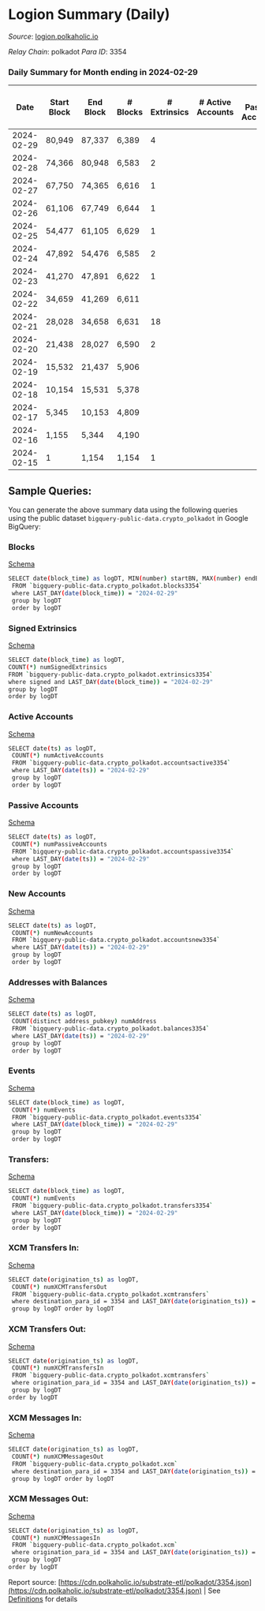 # Logion Summary (Daily)

_Source_: [logion.polkaholic.io](https://logion.polkaholic.io)

*Relay Chain*: polkadot
*Para ID*: 3354



### Daily Summary for Month ending in 2024-02-29


| Date    | Start Block | End Block | # Blocks | # Extrinsics | # Active Accounts | # Passive Accounts | # New Accounts | # Addresses | # Events  | # Transfers ($USD) | # XCM Transfers In ($USD) | # XCM Transfers Out ($USD) | # XCM In | # XCM Out | Issues |
|---------|-------------|-----------|----------|--------------|-------------------|--------------------|----------------|-------------|-----------|--------------------|---------------------------|----------------------------|----------|-----------|--------|
| 2024-02-29 | 80,949 | 87,337 | 6,389 | 4 |  |  |  |  | 12,928 | 32  |   |   |  |  |  |
| 2024-02-28 | 74,366 | 80,948 | 6,583 | 2 |  |  |  |  | 13,232 | 15  |   |   |  |  |  |
| 2024-02-27 | 67,750 | 74,365 | 6,616 | 1 |  |  |  |  | 13,247 |   |   |   |  |  |  |
| 2024-02-26 | 61,106 | 67,749 | 6,644 | 1 |  |  |  |  | 13,303 |   |   |   |  |  |  |
| 2024-02-25 | 54,477 | 61,105 | 6,629 | 1 |  |  |  |  | 13,272 |   |   |   |  |  |  |
| 2024-02-24 | 47,892 | 54,476 | 6,585 | 2 |  |  |  |  | 13,190 |   |   |   |  |  |  |
| 2024-02-23 | 41,270 | 47,891 | 6,622 | 1 |  |  |  |  | 13,259 |   |   |   |  |  |  |
| 2024-02-22 | 34,659 | 41,269 | 6,611 |  |  |  |  |  | 13,231 |   |   |   |  |  |  |
| 2024-02-21 | 28,028 | 34,658 | 6,631 | 18 |  |  |  |  | 16,288 | 727  |   |   |  |  |  |
| 2024-02-20 | 21,438 | 28,027 | 6,590 | 2 |  |  |  |  | 13,196 |   |   |   |  |  |  |
| 2024-02-19 | 15,532 | 21,437 | 5,906 |  |  |  |  |  | 11,815 |   |   |   |  |  |  |
| 2024-02-18 | 10,154 | 15,531 | 5,378 |  |  |  |  |  | 10,759 |   |   |   |  |  |  |
| 2024-02-17 | 5,345 | 10,153 | 4,809 |  |  |  |  |  | 9,621 |   |   |   |  |  |  |
| 2024-02-16 | 1,155 | 5,344 | 4,190 |  |  |  |  |  | 8,382 |   |   |   |  |  |  |
| 2024-02-15 | 1 | 1,154 | 1,154 | 1 |  |  |  |  | 2,313 |   |   |   |  |  |  |

## Sample Queries:
You can generate the above summary data using the following queries using the public dataset `bigquery-public-data.crypto_polkadot` in Google BigQuery:


### Blocks 

[Schema](https://github.com/colorfulnotion/substrate-etl/blob/main/schema/blocks.json)

```bash
SELECT date(block_time) as logDT, MIN(number) startBN, MAX(number) endBN, COUNT(*) numBlocks 
 FROM `bigquery-public-data.crypto_polkadot.blocks3354`  
 where LAST_DAY(date(block_time)) = "2024-02-29" 
 group by logDT 
 order by logDT
```

### Signed Extrinsics 

[Schema](https://github.com/colorfulnotion/substrate-etl/blob/main/schema/extrinsics.json)

```bash
SELECT date(block_time) as logDT, 
COUNT(*) numSignedExtrinsics 
FROM `bigquery-public-data.crypto_polkadot.extrinsics3354`  
where signed and LAST_DAY(date(block_time)) = "2024-02-29" 
group by logDT 
order by logDT
```

### Active Accounts 

[Schema](https://github.com/colorfulnotion/substrate-etl/blob/main/schema/accountsactive.json)

```bash
SELECT date(ts) as logDT, 
 COUNT(*) numActiveAccounts 
 FROM `bigquery-public-data.crypto_polkadot.accountsactive3354` 
 where LAST_DAY(date(ts)) = "2024-02-29" 
 group by logDT 
 order by logDT
```

### Passive Accounts 

[Schema](https://github.com/colorfulnotion/substrate-etl/blob/main/schema/accountspassive.json)

```bash
SELECT date(ts) as logDT, 
 COUNT(*) numPassiveAccounts 
 FROM `bigquery-public-data.crypto_polkadot.accountspassive3354` 
 where LAST_DAY(date(ts)) = "2024-02-29" 
 group by logDT 
 order by logDT
```

### New Accounts 

[Schema](https://github.com/colorfulnotion/substrate-etl/blob/main/schema/accountsnew.json)

```bash
SELECT date(ts) as logDT, 
 COUNT(*) numNewAccounts 
 FROM `bigquery-public-data.crypto_polkadot.accountsnew3354` 
 where LAST_DAY(date(ts)) = "2024-02-29" 
 group by logDT
 order by logDT
```

### Addresses with Balances 

[Schema](https://github.com/colorfulnotion/substrate-etl/blob/main/schema/balances.json)

```bash
SELECT date(ts) as logDT,
 COUNT(distinct address_pubkey) numAddress 
 FROM `bigquery-public-data.crypto_polkadot.balances3354` 
 where LAST_DAY(date(ts)) = "2024-02-29" 
 group by logDT 
 order by logDT
```

### Events 

[Schema](https://github.com/colorfulnotion/substrate-etl/blob/main/schema/events.json)

```bash
SELECT date(block_time) as logDT, 
 COUNT(*) numEvents 
 FROM `bigquery-public-data.crypto_polkadot.events3354` 
 where LAST_DAY(date(block_time)) = "2024-02-29" 
 group by logDT 
 order by logDT
```

### Transfers:

[Schema](https://github.com/colorfulnotion/substrate-etl/blob/main/schema/transfers.json)

```bash
SELECT date(block_time) as logDT, 
 COUNT(*) numEvents 
 FROM `bigquery-public-data.crypto_polkadot.transfers3354` 
 where LAST_DAY(date(block_time)) = "2024-02-29" 
 group by logDT 
 order by logDT
```

### XCM Transfers In: 

[Schema](https://github.com/colorfulnotion/substrate-etl/blob/main/schema/xcmtransfers.json)

```bash
SELECT date(origination_ts) as logDT, 
 COUNT(*) numXCMTransfersOut 
 FROM `bigquery-public-data.crypto_polkadot.xcmtransfers` 
 where destination_para_id = 3354 and LAST_DAY(date(origination_ts)) = "2024-02-29" 
 group by logDT order by logDT
```

### XCM Transfers Out: 

[Schema](https://github.com/colorfulnotion/substrate-etl/blob/main/schema/xcmtransfers.json)

```bash
SELECT date(origination_ts) as logDT, 
 COUNT(*) numXCMTransfersIn 
 FROM `bigquery-public-data.crypto_polkadot.xcmtransfers` 
 where origination_para_id = 3354 and LAST_DAY(date(origination_ts)) = "2024-02-29" 
 group by logDT 
order by logDT
```

### XCM Messages In: 

[Schema](https://github.com/colorfulnotion/substrate-etl/blob/main/schema/xcm.json)

```bash
SELECT date(origination_ts) as logDT, 
 COUNT(*) numXCMMessagesOut 
 FROM `bigquery-public-data.crypto_polkadot.xcm` 
 where destination_para_id = 3354 and LAST_DAY(date(origination_ts)) = "2024-02-29" 
 group by logDT order by logDT
```

### XCM Messages Out: 

[Schema](https://github.com/colorfulnotion/substrate-etl/blob/main/schema/xcm.json)

```bash
SELECT date(origination_ts) as logDT, 
 COUNT(*) numXCMMessagesIn 
 FROM `bigquery-public-data.crypto_polkadot.xcm` 
 where origination_para_id = 3354 and LAST_DAY(date(origination_ts)) = "2024-02-29" 
 group by logDT 
order by logDT
```


Report source: [https://cdn.polkaholic.io/substrate-etl/polkadot/3354.json](https://cdn.polkaholic.io/substrate-etl/polkadot/3354.json) | See [Definitions](/DEFINITIONS.md) for details
